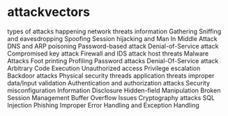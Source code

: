 # attackvectors
types of attacks happening
network threats
information Gathering
Sniffing and eavesdropping
Spoofing
Session hijacking and Man In Middle Attack
DNS and ARP poisoning
Password-based attack
Denial-of-Service attack
Compromised key attack
Firewall and IDS attack
host threats
Malware Attacks
Foot printing
Profiling
Password attacks
Denial-Of-Service attack
Arbitrary Code Execution
Unauthorized access
Privilege escalation
Backdoor attacks
Physical security threads
application threats
improper data/Input validation
Authentication and authorization attacks
Security misconfiguration
Information Disclosure
Hidden-field Manipulation
Broken Session Management
Buffer Overflow Issues
Cryptography attacks
SQL Injection
Phishing
Improper Error Handling and Exception Handling
